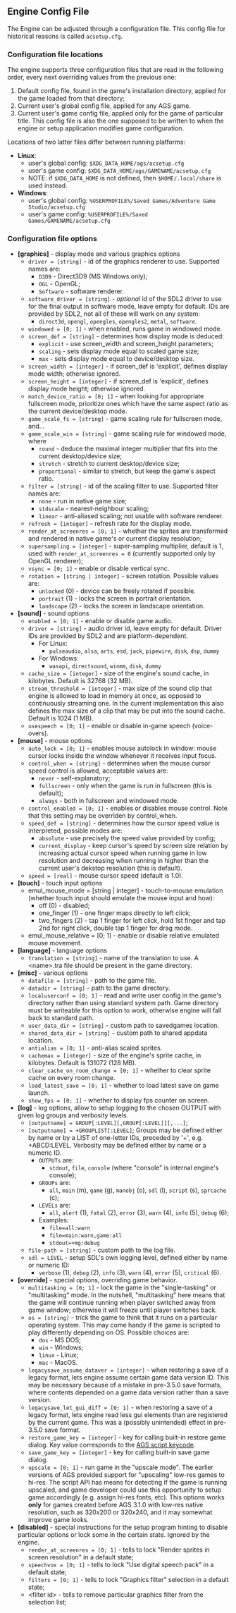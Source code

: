 ## Engine Config File

The Engine can be adjusted through a configuration file.
This config file for historical reasons is called `acsetup.cfg`.

### Configuration file locations

The engine supports three configuration files that are read in the following order, every next overriding values from the previous one:
1. Default config file, found in the game's installation directory, applied for the game loaded from that directory;
2. Current user's global config file, applied for any AGS game.
3. Current user's game config file, applied only for the game of particular title. This config file is also the one supposed to be written to when the engine or setup application modifies game configuration.

Locations of two latter files differ between running platforms:
* **Linux**:
    * user's global config: `$XDG_DATA_HOME/ags/acsetup.cfg`
    * user's game config: `$XDG_DATA_HOME/ags/GAMENAME/acsetup.cfg`
    * NOTE: if `$XDG_DATA_HOME` is not defined, then `$HOME/.local/share` is used instead.
* **Windows**:
    * user's global config: `%USERPROFILE%/Saved Games/Adventure Game Studio/acsetup.cfg`
    * user's game config: `%USERPROFILE%/Saved Games/GAMENAME/acsetup.cfg`

### Configuration file options

- **\[graphics\]** - display mode and various graphics options
    - `driver = [string]` - id of the graphics renderer to use. Supported names are:
        * `D3D9` - Direct3D9 (MS Windows only);
        * `OGL` - OpenGL;
        * `Software` - software renderer.
    - `software_driver = [string]` - *optional* id of the SDL2 driver to use for the final output in software mode, leave empty for default. IDs are provided by SDL2, not all of these will work on any system:
        * `direct3d`, `opengl`, `opengles`, `opengles2`, `metal`, `software`.
    - `windowed = [0; 1]` - when enabled, runs game in windowed mode.
    - `screen_def = [string]` - determines how display mode is deduced:
        * `explicit` - use screen_width and screen_height parameters;
        * `scaling` - sets display mode equal to scaled game size;
        * `max` - sets display mode equal to device/desktop size.
    - `screen_width = [integer]` - if screen_def is 'explicit', defines display mode width; otherwise ignored.
    - `screen_height = [integer]` - if screen_def is 'explicit', defines display mode height; otherwise ignored.
    - `match_device_ratio = [0; 1]` - when looking for appropriate fullscreen mode, prioritize ones which have the same aspect ratio as the current device/desktop mode.
    - `game_scale_fs = [string]` - game scaling rule for fullscreen mode, and...
    - `game_scale_win = [string]` - game scaling rule for windowed mode, where
        * `round` - deduce the maximal integer multiplier that fits into the current desktop/device size;
        * `stretch` - stretch to current desktop/device size;
        * `proportional` - similar to stretch, but keep the game's aspect ratio.
    - `filter = [string]` - id of the scaling filter to use. Supported filter names are:
        * `none` - run in native game size;
        * `stdscale` - nearest-neighbour scaling;
        * `linear` - anti-aliased scaling; not usable with software renderer.
    - `refresh = [integer]` - refresh rate for the display mode.
    - `render_at_screenres = [0; 1]` - whether the sprites are transformed and rendered in native game's or current display resolution;
    - `supersampling = [integer]` - super-sampling multiplier, default is 1, used with `render_at_screenres = 0` (currently supported only by OpenGL renderer);
    - `vsync = [0; 1]` - enable or disable vertical sync.
    - `rotation = [string | integer]` - screen rotation. Possible values are:
        * `unlocked` (0) - device can be freely rotated if possible.
        * `portrait` (1) - locks the screen in portrait orientation.
        * `landscape` (2) - locks the screen in landscape orientation.
- **\[sound\]** - sound options
    - `enabled = [0; 1]` - enable or disable game audio.
    - `driver = [string]` - audio driver id, leave empty for default. Driver IDs are provided by SDL2 and are platform-dependent.
        * For Linux:
            * `pulseaudio`, `alsa`, `arts`, `esd`, `jack`, `pipewire`, `disk`, `dsp`, `dummy`
        * For Windows:
            * `wasapi`, `directsound`, `winmm`, `disk`, `dummy`
    - `cache_size = [integer]` - size of the engine's sound cache, in kilobytes. Default is 32768 (32 MB).
    - `stream_threshold = [integer]` - max size of the sound clip that engine is allowed to load in memory at once, as opposed to continuously streaming one. In the current implementation this also defines the max size of a clip that may be put into the sound cache. Default is 1024 (1 MB).
    - `usespeech = [0; 1]` - enable or disable in-game speech (voice-overs).
- **\[mouse\]** - mouse options
    - `auto_lock = [0; 1]` - enables mouse autolock in window: mouse cursor locks inside the window whenever it receives input focus.
    - `control_when = [string]` - determines when the mouse cursor speed control is allowed, acceptable values are:
        * `never` - self-explanatory;
        * `fullscreen` - only when the game is run in fullscreen (this is default);
        * `always` - both in fullscreen and windowed mode.
    - `control_enabled = [0; 1]` - enables or disables mouse control. Note that this setting may be overriden by control_when.
    - `speed_def = [string]` - determines how the cursor speed value is interpreted, possible modes are:
        * `absolute` - use precisely the speed value provided by config;
        * `current_display` - keep cursor's speed by screen size relation by increasing actual cursor speed when running game in low resolution and decreasing when running in higher than the current user's dekstop resolution (this is default).
    - `speed = [real]` - mouse cursor speed (default is 1.0).
- **\[touch\]** - touch input options
  - emul_mouse_mode = \[string | integer\] - touch-to-mouse emulation (whether touch input should emulate the mouse input and how):
    * off (0) - disabled;
    * one_finger (1) - one finger maps directly to left click;
    * two_fingers (2) - tap 1 finger for left click, hold 1st finger and tap 2nd for right click, double tap 1 finger for drag mode.
  - emul_mouse_relative = \[0; 1\] - enable or disable relative emulated mouse movement.
- **\[language\]** - language options
    - `translation = [string]` - name of the translation to use. A \<name\>.tra file should be present in the game directory.
- **\[misc\]** - various options
    - `datafile = [string]` - path to the game file.
    - `datadir = [string]` - path to the game directory.
    - `localuserconf = [0; 1]` - read and write user config in the game's directory rather than using standard system path. Game directory must be writeable for this option to work, otherwise engine will fall back to standard path.
    - `user_data_dir = [string]` - custom path to savedgames location.
    - `shared_data_dir = [string]` - custom path to shared appdata location.
    - `antialias = [0; 1]` - anti-alias scaled sprites.
    - `cachemax = [integer]` - size of the engine's sprite cache, in kilobytes. Default is 131072 (128 MB).
    - `clear_cache_on_room_change = [0; 1]` - whether to clear sprite cache on every room change.
    - `load_latest_save = [0; 1]` - whether to load latest save on game launch.
    - `show_fps = [0; 1]` - whether to display fps counter on screen.
- **\[log\]** - log options, allow to setup logging to the chosen OUTPUT with given log groups and verbosity levels.
    - `[outputname] = GROUP[:LEVEL][,GROUP[:LEVEL]][,...]`;
    - `[outputname] = +GROUPLIST[:LEVEL]`;
      Groups may be defined either by name or by a LIST of one-letter IDs, preceded by '+', e.g. +ABCD:LEVEL. Verbosity may be defined either by name or a numeric ID.
        - `OUTPUTs` are:
            * `stdout`, `file`, `console` (where \"console\" is internal engine's console);
        - `GROUPs` are:
            * `all`, `main` (m), `game` (g), `manobj` (o), `sdl` (l), `script` (s), `sprcache` (c);
        - `LEVELs` are:
            * `all`, `alert` (1), `fatal` (2), `error` (3), `warn` (4), `info` (5), `debug` (6);
        - Examples:
            * `file=all:warn`
            * `file=main:warn,game:all`
            * `stdout=+mg:debug`
    - `file-path = [string]` - custom path to the log file.
    - `sdl = LEVEL` - setup SDL's own logging level, defined either by name or numeric ID:
        * `verbose` (1), `debug` (2), `info` (3), `warn` (4), `error` (5), `critical` (6).
- **\[override\]** - special options, overriding game behavior.
    - `multitasking = [0; 1]` - lock the game in the "single-tasking" or "multitasking" mode. In the nutshell, "multitasking" here means that the game will continue running when player switched away from game window; otherwise it will freeze until player switches back.
    - `os = [string]` - trick the game to think that it runs on a particular operating system. This may come handy if the game is scripted to play differently depending on OS. Possible choices are:
        * `dos` - MS DOS;
        * `win` - Windows;
        * `linux` - Linux;
        * `mac` - MacOS.
    - `legacysave_assume_dataver = [integer]` - when restoring a save of a legacy format, lets engine assume certain game data version ID. This may be necessary because of a mistake in pre-3.5.0 save formats, where contents depended on a game data version rather than a save version.
    - `legacysave_let_gui_diff = [0; 1]` - when restoring a save of a legacy format, lets engine read less gui elements than are registered by the current game. This was a (possibly unintended) effect in pre-3.5.0 save format.
    - `restore_game_key = [integer]` - key for calling built-in restore game dialog. Key value corresponds to the [AGS script keycode](Keycodes).
    - `save_game_key = [integer]` - key for calling built-in save game dialog.
    - `upscale = [0; 1]` - run game in the "upscale mode". The earlier versions of AGS provided support for "upscaling" low-res games to hi-res. The script API has means for detecting if the game is running upscaled, and game developer could use this opportunity to setup game accordingly (e.g. assign hi-res fonts, etc). This options works **only** for games created before AGS 3.1.0 with low-res native resolution, such as 320x200 or 320x240, and it may somewhat improve
      game looks.
- **\[disabled\]** - special instructions for the setup program hinting to disable particular options or lock some in the certain state. Ignored by the engine.
    - `render_at_screenres = [0; 1]` - tells to lock "Render sprites in screen resolution" in a default state;
    - `speechvox = [0; 1]` - tells to lock "Use digital speech pack" in a default state;
    - `filters = [0; 1]` - tells to lock "Graphics filter" selection in a default state;
    - \<filter id\> - tells to remove particular graphics filter from the selection list;